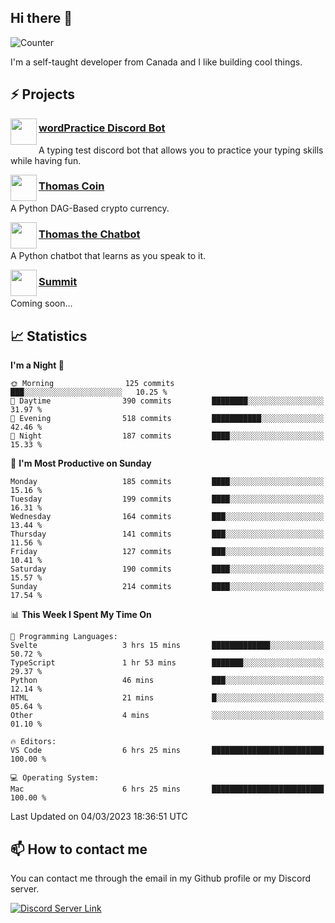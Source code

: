 <h2>Hi there 👋</h2>

![Counter](https://komarev.com/ghpvc/?username=principle105)

<p>I'm a self-taught developer from Canada and I like building cool things.</p>

<h2>⚡ Projects</h2>

<img align="left" src="https://i.imgur.com/BIzs17V.png" width="42" height="42" />
<h3><a target="_blank" href="http://wordpractice.principle.sh/">wordPractice Discord Bot</a></h3>
<p>A typing test discord bot that allows you to practice your typing skills while having fun.</p>

<img align="left" src="https://i.imgur.com/4FdQpgN.png" width="42" height="42" />
<h3><a href="https://github.com/principle105/thomas-coin">Thomas Coin</a></h3>
<p>A Python DAG-Based crypto currency.</p>

<img align="left" src="https://i.imgur.com/hA9YF2s.png" width="42" height="42" />
<h3><a href="https://github.com/principle105/thomasthechatbot">Thomas the Chatbot</a></h3>
<p>A Python chatbot that learns as you speak to it.</p>

<img align="left" src="https://i.imgur.com/Ly8Atho.png" width="42" height="42" />
<h3><a href="http://summit.sh/">Summit</a></h3>
<p>Coming soon...</p>

<h2>📈 Statistics</h2>

<!--START_SECTION:waka-->
**I'm a Night 🦉** 

```text
🌞 Morning                125 commits         ███░░░░░░░░░░░░░░░░░░░░░░   10.25 % 
🌆 Daytime                390 commits         ████████░░░░░░░░░░░░░░░░░   31.97 % 
🌃 Evening                518 commits         ███████████░░░░░░░░░░░░░░   42.46 % 
🌙 Night                  187 commits         ████░░░░░░░░░░░░░░░░░░░░░   15.33 % 
```
📅 **I'm Most Productive on Sunday** 

```text
Monday                   185 commits         ████░░░░░░░░░░░░░░░░░░░░░   15.16 % 
Tuesday                  199 commits         ████░░░░░░░░░░░░░░░░░░░░░   16.31 % 
Wednesday                164 commits         ███░░░░░░░░░░░░░░░░░░░░░░   13.44 % 
Thursday                 141 commits         ███░░░░░░░░░░░░░░░░░░░░░░   11.56 % 
Friday                   127 commits         ███░░░░░░░░░░░░░░░░░░░░░░   10.41 % 
Saturday                 190 commits         ████░░░░░░░░░░░░░░░░░░░░░   15.57 % 
Sunday                   214 commits         ████░░░░░░░░░░░░░░░░░░░░░   17.54 % 
```


📊 **This Week I Spent My Time On** 

```text
💬 Programming Languages: 
Svelte                   3 hrs 15 mins       █████████████░░░░░░░░░░░░   50.72 % 
TypeScript               1 hr 53 mins        ███████░░░░░░░░░░░░░░░░░░   29.37 % 
Python                   46 mins             ███░░░░░░░░░░░░░░░░░░░░░░   12.14 % 
HTML                     21 mins             █░░░░░░░░░░░░░░░░░░░░░░░░   05.64 % 
Other                    4 mins              ░░░░░░░░░░░░░░░░░░░░░░░░░   01.10 % 

🔥 Editors: 
VS Code                  6 hrs 25 mins       █████████████████████████   100.00 % 

💻 Operating System: 
Mac                      6 hrs 25 mins       █████████████████████████   100.00 % 
```


 Last Updated on 04/03/2023 18:36:51 UTC
<!--END_SECTION:waka-->

<h2>📫 How to contact me</h2>

You can contact me through the email in my Github profile or my Discord server.

[![Discord Server Link](https://dcbadge.vercel.app/api/server/DHnk46C)](https://discord.gg/DHnk46C)

